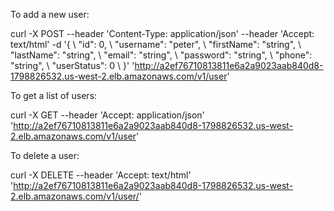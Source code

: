 To add a new user:

curl -X POST --header 'Content-Type: application/json' --header 'Accept: text/html' -d '{ \ 
   "id": 0, \ 
   "username": "peter", \ 
   "firstName": "string", \ 
   "lastName": "string", \ 
   "email": "string", \ 
   "password": "string", \ 
   "phone": "string", \ 
   "userStatus": 0 \ 
 }' 'http://a2ef76710813811e6a2a9023aab840d8-1798826532.us-west-2.elb.amazonaws.com/v1/user'

To get a list of users:

curl -X GET --header 'Accept: application/json' 'http://a2ef76710813811e6a2a9023aab840d8-1798826532.us-west-2.elb.amazonaws.com/v1/user'

To delete a user:

curl -X DELETE --header 'Accept: text/html' 'http://a2ef76710813811e6a2a9023aab840d8-1798826532.us-west-2.elb.amazonaws.com/v1/user/<username>'

